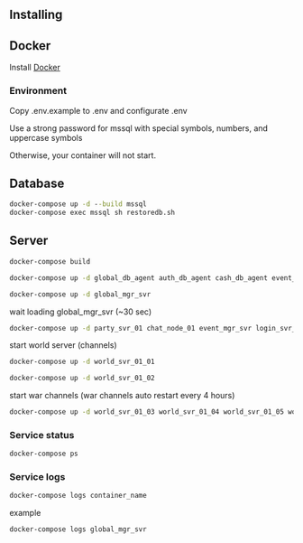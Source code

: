 ## Installing

## Docker

Install [Docker](https://www.docker.com/get-started)

### Environment

Copy .env.example to .env and configurate .env

Use a strong password for mssql with special symbols, numbers, and uppercase symbols

Otherwise, your container will not start.

## Database

```cmd
docker-compose up -d --build mssql
docker-compose exec mssql sh restoredb.sh
```

## Server
```cmd
docker-compose build
```
```cmd
docker-compose up -d global_db_agent auth_db_agent cash_db_agent event_db_agent pc_bang_db_agent db_agent_01 rock_and_roll_its
```

```cmd
docker-compose up -d global_mgr_svr
```
wait loading global_mgr_svr (~30 sec)

```cmd
docker-compose up -d party_svr_01 chat_node_01 event_mgr_svr login_svr_01 agent_shop_01
```

start world server (channels)

```cmd
docker-compose up -d world_svr_01_01
```
```cmd
docker-compose up -d world_svr_01_02
```

start war channels (war channels auto restart every 4 hours)
```cmd
docker-compose up -d world_svr_01_03 world_svr_01_04 world_svr_01_05 world_svr_01_06 world_svr_01_07
```
### Service status

```cmd
docker-compose ps
```

### Service logs

```cmd
docker-compose logs container_name
```
example
```cmd
docker-compose logs global_mgr_svr
```